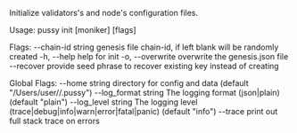 Initialize validators's and node's configuration files.

Usage:
  pussy init [moniker] [flags]

Flags:
      --chain-id string   genesis file chain-id, if left blank will be randomly created
  -h, --help              help for init
  -o, --overwrite         overwrite the genesis.json file
      --recover           provide seed phrase to recover existing key instead of creating

Global Flags:
      --home string         directory for config and data (default "/Users/user//.pussy")
      --log_format string   The logging format (json|plain) (default "plain")
      --log_level string    The logging level (trace|debug|info|warn|error|fatal|panic) (default "info")
      --trace               print out full stack trace on errors

